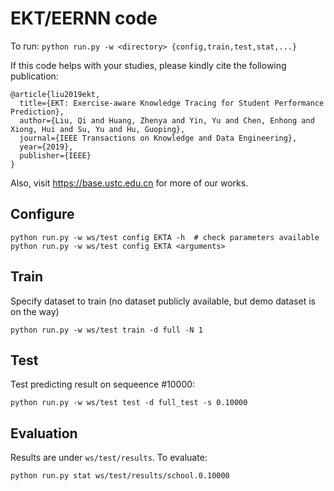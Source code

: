 # EKT/EERNN code

To run: `python run.py -w <directory> {config,train,test,stat,...}`

If this code helps with your studies, please kindly cite the following publication:

```
@article{liu2019ekt,
  title={EKT: Exercise-aware Knowledge Tracing for Student Performance Prediction},
  author={Liu, Qi and Huang, Zhenya and Yin, Yu and Chen, Enhong and Xiong, Hui and Su, Yu and Hu, Guoping},
  journal={IEEE Transactions on Knowledge and Data Engineering},
  year={2019},
  publisher={IEEE}
}
```

Also, visit https://base.ustc.edu.cn for more of our works.

## Configure

```
python run.py -w ws/test config EKTA -h  # check parameters available
python run.py -w ws/test config EKTA <arguments>
```

## Train

Specify dataset to train (no dataset publicly available, but demo dataset is on the way)

```
python run.py -w ws/test train -d full -N 1
```

## Test

Test predicting result on sequeence #10000:

```
python run.py -w ws/test test -d full_test -s 0.10000
```

## Evaluation

Results are under `ws/test/results`. To evaluate:

```
python run.py stat ws/test/results/school.0.10000
```
